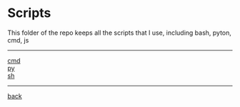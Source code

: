 # Scripts
This folder of the repo keeps all the scripts that I use, including bash, pyton, cmd, js

---------------------------
[cmd](cmd)<br>
[py](py)<br>
[sh](sh)<br>

---------------------------

[back](../)

